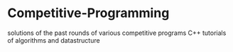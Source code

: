 # Competitive-Programming
solutions of the past rounds of various competitive programs
C++ tutorials of algorithms and datastructure

